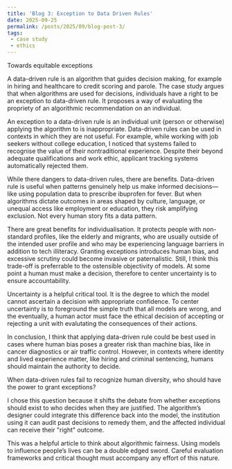 ```yaml
---
title: 'Blog 3: Exception to Data Driven Rules'
date: 2025-09-25
permalink: /posts/2025/09/blog-post-3/
tags:
 - case study
 - ethics
---
```



Towards equitable exceptions


A data-driven rule is an algorithm that guides decision making, for example in hiring and healthcare to credit scoring and parole. The case study argues that when algorithms are used for decisions, individuals have a right to be an exception to data-driven rule. It proposes a way of evaluating the propriety of an algorithmic recommendation on an individual. 

An exception to a data-driven rule is an individual unit (person or otherwise) applying the algorithm to is inappropriate. Data-driven rules can be used in contexts in which they are not useful. For example, while working with job seekers without college education, I noticed that systems failed to recognise the value of their nontraditional experience. Despite their beyond adequate qualifications and work ethic, applicant tracking systems automatically rejected them.

While there dangers to data-driven rules, there are benefits. Data-driven rule is useful when patterns genuinely help us make informed decisions—like using population data to prescribe ibuprofen for fever. But when algorithms dictate outcomes in areas shaped by culture, language, or unequal access like employment or education, they risk amplifying exclusion. Not every human story fits a data pattern.

There are great benefits for individualisation.  It protects people with non-standard profiles, like the elderly and migrants, who are usually outside of the intended user profile and who may be experiencing language barriers in addition to tech illiteracy. Granting exceptions introduces human bias, and excessive scrutiny could become invasive or paternalistic. Still, I think this trade-off is preferrable to the ostensible objectivity of models. At some point a human must make a decision, therefore to center uncertainty is to ensure accountability.

Uncertainty is a helpful critical tool. It is the degree to which the model cannot ascertain a decision with appropriate confidence. To center uncertainty is to foreground the simple truth that all models are wrong, and the eventually, a human actor must face the ethical decision of accepting or rejecting a unit with evalutating the consequences of their actions.

In conclusion, I think that applying data-driven rule could be best used in cases where human bias poses a greater risk than machine bias, like in cancer diagnostics or air traffic control. However, in contexts where identity and lived experience matter, like hiring and criminal sentencing, humans should maintain the authority to decide.

When data-driven rules fail to recognize human diversity, who should have the power to grant exceptions? 

I chose this question because it shifts the debate from whether exceptions should exist to who decides when they are justified. The algorithm’s designer could integrate this difference back into the model, the institution using it can audit past decisions to remedy them, and the affected individual can receive their "right" outcome.

This was a helpful article to think about algorithmic fairness. Using models to influence people’s lives can be a double edged sword. Careful evaluation frameworks and critical thought must accompany any effort of this nature.
